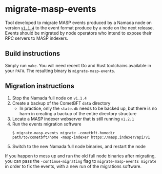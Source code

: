# migrate-masp-events

Tool developed to migrate MASP events produced by a Namada node
on version [`v1.1.4`](https://github.com/anoma/namada/releases/tag/v1.1.4)
to the event format produce by a node on the next release. Events should be
migrated by node operators who intend to expose their RPC servers to
MASP indexers.

## Build instructions

Simply run `make`. You will need recent Go and Rust toolchains
available in your `PATH`. The resulting binary is `migrate-masp-events`.

## Migration instructions

1. Stop the Namada full node on `v1.1.4`
2. Create a backup of the CometBFT `data` directory
    - In practice, only the `state.db` needs to be backed up,
      but there is no harm in creating a backup of the entire
      directory structure
3. Locate a MASP indexer webserver that is still running `v1.2.1`
4. Run the events migration software
    ```
    $ migrate-masp-events migrate -cometbft-homedir path/to/cometbft/home -masp-indexer https://masp.indexer/api/v1
    ```
5. Switch to the new Namada full node binaries, and restart the node

If you happen to mess up and run the old full node binaries after migrating,
you can pass the `-continue-migrating` flag to `migrate-masp-events migrate`
in order to fix the events, with a new run of the migrations software.

